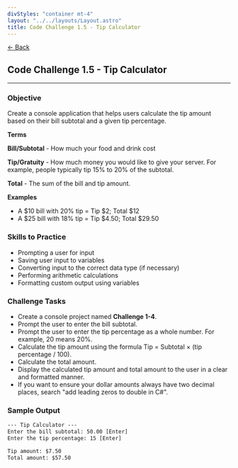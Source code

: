 ```yaml
---
divStyles: "container mt-4"
layout: "../../layouts/Layout.astro"
title: Code Challenge 1.5 - Tip Calculator
---
```


[← Back](/code-challenges/)

## Code Challenge 1.5 - Tip Calculator

---

### Objective

Create a console application that helps users calculate the tip amount based on their bill subtotal and a given tip percentage.

**Terms**

**Bill/Subtotal** - How much your food and drink cost

**Tip/Gratuity** - How much money you would like to give your server. For example, people typically tip 15% to 20% of the subtotal.

**Total** - The sum of the bill and tip amount.

**Examples**

- A $10 bill with 20% tip = Tip $2; Total $12
- A $25 bill with 18% tip = Tip $4.50; Total $29.50

### Skills to Practice

- Prompting a user for input
- Saving user input to variables
- Converting input to the correct data type (if necessary)
- Performing arithmetic calculations
- Formatting custom output using variables

### Challenge Tasks

- Create a console project named **Challenge 1-4**.
- Prompt the user to enter the bill subtotal.
- Prompt the user to enter the tip percentage as a whole number. For example, 20 means 20%.
- Calculate the tip amount using the formula Tip = Subtotal × (tip percentage / 100).
- Calculate the total amount.
- Display the calculated tip amount and total amount to the user in a clear and formatted manner.
- If you want to ensure your dollar amounts always have two decimal places, search "add leading zeros to double in C#".

### Sample Output

```txt
--- Tip Calculator ---
Enter the bill subtotal: 50.00 [Enter]
Enter the tip percentage: 15 [Enter]

Tip amount: $7.50
Total amount: $57.50
```
